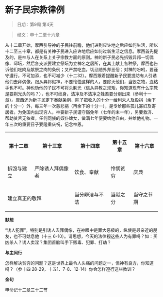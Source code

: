 # 新子民宗教律例

> 日期：第9周 第4天

> 经文：申十二至十六章

从十二章开始，摩西引导神的子民往前瞻，他们进到应许地之后应如何生活，所以十二至三十章，都是有关神子民进入应许地后应如何过新生活之信息。摩西首先提及的，是神与人在关系上关乎宗教方面的原则。神的新子民必先拆毁异邦一切偶像、邱坛，然后各支派要建立祭坛为立神名之居所，在其上献上各种祭。摩西也告诉他们吃肉及献祭之肉的条例；又严禁吃血，切忌随外邦恶俗；对神的吩咐，要谨守遵行，不可加添，也不可减少（十二32）。摩西跟着提醒新子民要提防有人引诱他们去拜偶像，跟从异邦假神，不要怜恤这样的人，要除灭他们，当毁之物，连粘手也不可。神也劝他的子民不可将头剃光（信从异教之规矩，你知道现有什么宗教是要剃光头的吗？），也不可纹身，洁净及不洁净之牲畜要分别出来（参利十一章）。摩西还为新子民定下奉献条例，除了把收入的十分一给利未人及殿捐（余下的十分一）外，每三年一次慈悲捐（再余下的十分一），是专给那些孤儿寡妇及寄居者。为免国内出现穷人，神要新子民谨守豁免年（七年的末一年），另要救济、帮助贫苦无依者。任何同族的奴仆婢女，做满七年便要给他自由，并给他礼物。一年三次的重要日子要隆重庆祝，记念神恩。

<table>
 <tbody>
  <tr>
   <th><p>第十二章</p></th>
   <th><p>第十三章</p></th>
   <th><p>第十四章</p></th>
   <th><p>第十五章</p></th>
   <th><p>第十六章</p></th>
  </tr>
  <tr>
   <td><p>拆毁与建立</p></td>
   <td><p>严除诱人拜偶像者</p></td>
   <td><p>饮食、奉献</p></td>
   <td><p>怜悯贫穷</p></td>
   <td><p>庆典</p></td>
  </tr>
  <tr>
   <td colspan="2"><p>建立真正的敬拜</p></td>
   <td><p>当分辨洁与不洁</p></td>
   <td><p>当献之分</p></td>
   <td><p>当守之节期</p></td>
  </tr>
 </tbody>
</table>

**默想**

“诱人犯罪”，特别是引诱人去拜偶像，在神眼中是罪大恶极的，纵使是最亲近的朋友，也不可姑息他（十三 6-10）。请思想，今天的法律视这些人为有罪吗？如：买凶杀人？诱人卖淫？集团首脑叫手下贩毒、犯罪、打劫？

**与主同行**

怎样解决贫穷的问题？这是世界上最令人头痛的问题之一，但神有良方，你知道吗？（参十四 28-29，十五1、7-8、12-14）你会怎样遵行这些教训？

**金句**

申命记十二章三十二节



